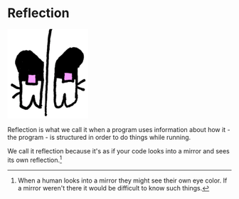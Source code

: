 # Reflection

<img src="/reflection/header.png" height="200px"/>

Reflection is what we call it when a program
uses information about how it - the program - is structured
in order to do things while running.

We call it reflection because it's as if your code
looks into a mirror and sees its own reflection.[^whenhumans]

[^whenhumans]: When a human looks into a mirror they might see their own eye color.
If a mirror weren't there it would be difficult to know such things.